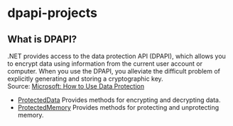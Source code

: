 # dpapi-projects
## What is DPAPI?
.NET provides access to the data protection API (DPAPI), which allows you to encrypt data using information from 
the current user account or computer. When you use the DPAPI, you alleviate the difficult problem of explicitly 
generating and storing a cryptographic key.  
Source: [Microsoft: How to Use Data Protection](https://learn.microsoft.com/en-us/dotnet/standard/security/how-to-use-data-protection)

- [ProtectedData](https://learn.microsoft.com/en-us/dotnet/api/system.security.cryptography.protecteddata?view=netframework-4.8.1) Provides methods for encrypting and decrypting data.
- [ProtectedMemory](https://learn.microsoft.com/en-us/dotnet/api/system.security.cryptography.protectedmemory?view=netframework-4.8.1) Provides methods for protecting and unprotecting memory.

